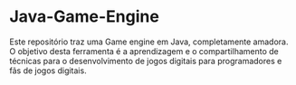 # Java-Game-Engine
Este repositório traz uma Game engine em Java, completamente amadora. O objetivo desta ferramenta é a aprendizagem e o compartilhamento de técnicas para o desenvolvimento de jogos digitais para programadores e fãs de jogos digitais.
